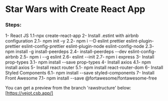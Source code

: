 # Star Wars with Create React App

### Steps:

1- React JS
1.1-npx create-react-app
2- Install .estint with airbnb configuration
2.1- npm init –y
2.2- npm i --D eslint prettier eslint-plugin-prettier eslint-config-prettier eslint-plugin-node eslint-config-node
2.3- npm install -g install-peerdeps
2.4- install-peerdeps --dev eslint-config-airbnb
2.5- npm i --g eslint
2.6- eslint --init
2.7- npm i express
3- Install prop-types
3.1- npm install --save prop-types
4- Install axios
4.1- npm install axios
5- Install react router
5.1- npm install react-router-dom
6- Install Styled Components
6.1- npm install --save styled-components
7- Install Front Awesome
7.1- npm install --save @fortawesome/fontawesome-free

You can get a preview from the branch 'rawstructure' below:
[https://vejot.csb.app/]
